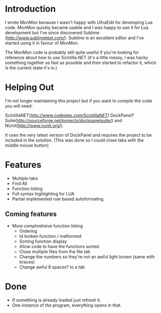 # Introduction #

I wrote MonMon because I wasn't happy with UltraEdit for developing Lua code. MonMon quickly became usable and I was happy to use it for Lua development but I've since discovered Sublime (http://www.sublimetext.com/). Sublime is an excellent editor and I've started using it in favour of MonMon.

The MonMon code is probably still quite useful if you're looking for reference about how to use Scintilla.NET (it's a little messy, I was hacky something together as fast as possible and then started to refactor it, which is the current state it's in.)

# Helping Out #

I'm not longer maintaining this project but if you want to compile the code you will need:

ScintillaNET(http://www.codeplex.com/ScintillaNET) DockPanel? Suite(http://sourceforge.net/projects/dockpanelsuite/) and NUnit(http://www.nunit.org/).

It uses the very latest version of DockPanel and requires the project to be included in the solution. (This was done so I could close tabs with the middle mouse button)

# Features #

  * Multiple tabs
  * Find All
  * Function listing
  * Full syntax highlighting for LUA
  * Partial implemented rule based autoformating.

## Coming features ##

  * More comphrehsive function listing
    * Ordering
    * Id broken function / malformed
    * Sorting function display
    * Allow code to have the functions sorted.
    * Close multiple files from the file tab
    * Change the numbers so they're not an awful light brown (same with braces)
    * Change awful 8 spaces? to a tab


# Done #
  * If something is already loaded just refresh it.
  * One instance of the program, everything opens in that.
